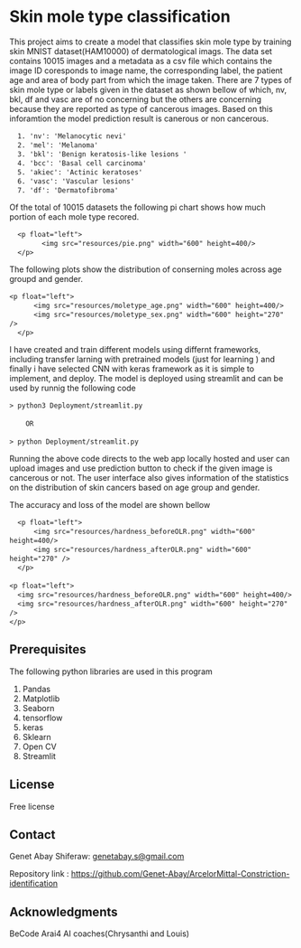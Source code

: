 # Skin mole type classification

This project aims to create a model that classifies skin mole type by training skin MNIST dataset(HAM10000) of dermatological imags.
The data set contains 10015 images and a metadata as a csv file which contains the image ID coresponds to image name, the corresponding label, the patient age and area of body part from which the image taken.
There are 7 types of skin mole type or labels given in the dataset as shown bellow of which, nv, bkl, df and vasc are of no concerning but the others are concerning because they are reported as type of cancerous images. Based on this inforamtion the model prediction result is canerous or non cancerous.

      1. 'nv': 'Melanocytic nevi'
      2. 'mel': 'Melanoma'
      3. 'bkl': 'Benign keratosis-like lesions '
      4. 'bcc': 'Basal cell carcinoma'
      5. 'akiec': 'Actinic keratoses'
      6. 'vasc': 'Vascular lesions'
      7. 'df': 'Dermatofibroma'

Of the total of 10015 datasets the following pi chart shows how much portion of each mole type recored.

      <p float="left">
            <img src="resources/pie.png" width="600" height=400/> 
      </p>

The following plots show the distribution of conserning moles across age groupd and gender.

    <p float="left">
          <img src="resources/moletype_age.png" width="600" height=400/> 
          <img src="resources/moletype_sex.png" width="600" height="270" />   
      </p>

I have created and train different models using differnt frameworks, including transfer larning with pretrained models (just for learning ) and finally i have selected CNN with keras framework as it is simple to implement, and deploy. The model is deployed using streamlit and can be used by runnig the following code

    > python3 Deployment/streamlit.py 

        OR

    > python Deployment/streamlit.py 

Running the above code directs to the web app locally hosted and user can upload images and use prediction button to check if the given image is cancerous or not. The user interface also gives information of the statistics on the distribution of skin cancers based on age group and gender.

The accuracy and loss of the model are shown bellow

      <p float="left">
          <img src="resources/hardness_beforeOLR.png" width="600" height=400/> 
          <img src="resources/hardness_afterOLR.png" width="600" height="270" />   
      </p>

    <p float="left">
      <img src="resources/hardness_beforeOLR.png" width="600" height=400/> 
      <img src="resources/hardness_afterOLR.png" width="600" height="270" />   
    </p>
    
        

## Prerequisites
 
The following python libraries are used in this program
  1. Pandas
  2. Matplotlib
  3. Seaborn
  4. tensorflow
  5. keras
  5. Sklearn
  7. Open CV
  8. Streamlit
 
	
## License

Free license

## Contact

Genet Abay Shiferaw: genetabay.s@gmail.com

Repository link : https://github.com/Genet-Abay/ArcelorMittal-Constriction-identification


## Acknowledgments

BeCode Arai4 AI coaches(Chrysanthi and Louis)